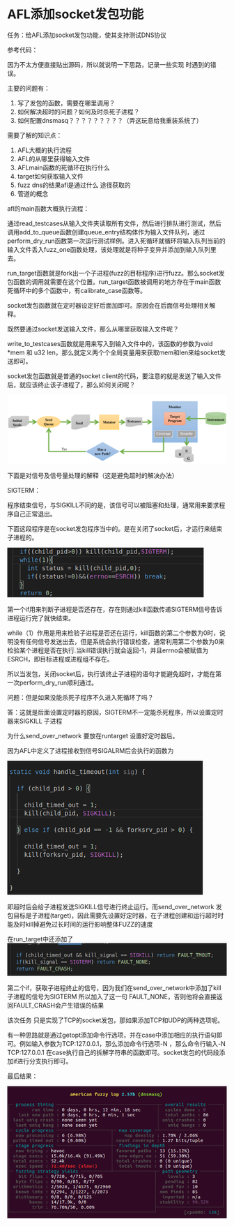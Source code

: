 # AFL添加socket发包功能


任务：给AFL添加socket发包功能，使其支持测试DNS协议

参考代码：

因为不太方便直接贴出源码，所以就说明一下思路，记录一些实现 时遇到的错误。

主要的问题有：

1. 写了发包的函数，需要在哪里调用？
2. 如何解决超时的问题？如何及时杀死子进程？
3. 如何配置dnsmasq？？？？？？？？？（弄这玩意给我重装系统了）

需要了解的知识点：

1. AFL大概的执行流程
2. AFL的从哪里获得输入文件
3. AFLmain函数的死循环在执行什么
4. target如何获取输入文件
5. fuzz dns的结果afl是通过什么 途径获取的
6. 管道的概念

afl的main函数大概执行流程：

通过read_testcases从输入文件夹读取所有文件，然后进行排队进行测试，然后调用add_to_queue函数创建queue_entry结构体作为输入文件队列，通过perform_dry_run函数第一次运行测试样例。进入死循环就循环将输入队列当前的输入文件丢入fuzz_one函数处理，该处理就是将种子变异并添加到输入队列里去。

run_target函数就是fork出一个子进程(fuzz的目标程序)进行fuzz。那么socket发包函数的调用就需要在这个位置。run_target函数被调用的地方存在于main函数死循环中的多个函数中，有calibrate_case函数等。

socket发包函数就在定时器设定好后面加即可。原因会在后面信号处理相关解释。

既然要通过socket发送输入文件，那么从哪里获取输入文件呢？

write_to_testcases函数就是用来写入到输入文件中的，该函数的参数为void *mem 和 u32 len，那么就定义两个个全局变量用来获取mem和len来给socket发送即可。

socket发包函数就是普通的socket client的代码，要注意的就是发送了输入文件后，就应该终止该子进程了，那么如何关闭呢？

![afl_process](afl_process.png)

下面是对信号及信号量处理的解释（这是避免超时的解决办法）

SIGTERM：

程序结束信号，与SIGKILL不同的是，该信号可以被阻塞和处理，通常用来要求程序自己正常退出。

下面这段程序是在socket发包程序当中的。是在关闭了socket后，才运行来结束子进程的。

![socket](socket.png)

第一个if用来判断子进程是否还存在，存在则通过kill函数传递SIGTERM信号告诉进程运行完了就快结束。

while（1）作用是用来检验子进程是否还在运行，kill函数的第二个参数为0时，说明没有任何信号发送出去，但是系统会执行错误检查，通常利用第二个参数为0来检验某个进程是否在执行.当kill错误执行就会返回-1，并且errno会被赋值为ESRCH，即目标进程或进程组不存在。

所以当发包，关闭socket后，执行该终止子进程的语句才能避免超时，才能在第一次perform_dry_run顺利通过。

问题：但是如果没能杀死子程序不久进入死循环了吗？

答：这就是后面设置定时器的原因，SIGTERM不一定能杀死程序，所以设置定时器来SIGKILL 子进程

为什么send_over_network 要放在runtarget 设置好定时器后。

因为AFL中定义了进程接收到信号SIGALRM后会执行的函数为

![handle_timeout](handle_timeout.png)

即超时后会给子进程发送SIGKILL信号进行终止运行。而send_over_network 发包目标是子进程(target)，因此需要先设置好定时器，在子进程创建和运行超时时能及时kill掉避免过长时间的运行影响整体FUZZ的速度

在run_target中还添加了![run_target](run_target.png)

第二个if，获取子进程终止的信号，因为我们在send_over_network中添加了kill 子进程的信号为SIGTERM 所以加入了这一句 FAULT_NONE，否则他将会直接返回FAULT_CRASH会产生错误的结果

该次任务 只是实现了TCP的socket发包，那如果添加TCP和UDP的两种选项呢。

有一种思路就是通过getopt添加命令行选项，并在case中添加相应的执行语句即可。例如输入参数为TCP:127.0.0.1，那么添加命令行选项-N ，那么命令行输入-N TCP:127.0.0.1 在case执行自己的拆解字符串的函数即可。socket发包的代码段添加if进行分支执行即可。

最后结果：

![afl_show](afl_show.png)
